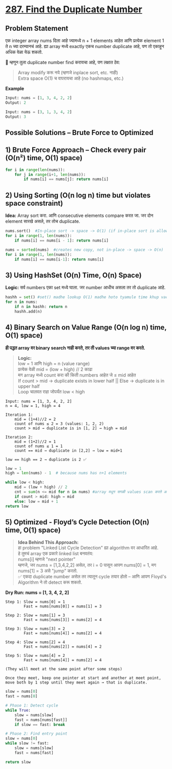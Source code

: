 # [287. Find the Duplicate Number](https://leetcode.com/problems/find-the-duplicate-number/description/)

## Problem Statement
एक integer array nums दिला आहे ज्यामध्ये n + 1 elements आहेत आणि प्रत्येक element 1 ते n च्या दरम्यानचं आहे. ह्या array मध्ये exactly एकच number duplicate आहे, पण तो एकाहून अधिक वेळा येऊ शकतो.

📌 म्हणून तुला duplicate number find करायचा आहे, पण लक्षात ठेव:
> Array modify करू नये (म्हणजे inplace sort, etc. नाही)  
> Extra space O(1) च वापरायचा आहे (no hashmaps, etc.)

**Example**
```python
Input: nums = [1, 3, 4, 2, 2]
Output: 2
```
```python
Input: nums = [3, 1, 3, 4, 2]
Output: 3
```
## Possible Solutions – Brute Force to Optimized
## 1) Brute Force Approach – Check every pair (O(n²) time, O(1) space)
```python
for i in range(len(nums)):
    for j in range(i+1, len(nums)):
        if nums[i] == nums[j]: return nums[i]
```
## 2) Using Sorting (O(n log n) time but violates space constraint) 
**Idea:** Array sort करा. आणि consecutive elements compare करत जा. जर दोन element सारखे असले, तर तोच duplicate.  
```python
nums.sort()  #In-place sort -> space -> O(1) (if in-place sort is allowed)
for i in range(1, len(nums)):
    if nums[i] == nums[i - 1]: return nums[i]
```
```python
nums = sorted(nums)  #creates new copy, not in-place -> space -> O(n)
for i in range(1, len(nums)):
    if nums[i] == nums[i-1]: return nums[i]
```
## 3) Using HashSet (O(n) Time, O(n) Space)
**Logic:** सर्व numbers एका set मध्ये घाला. जर number आधीच असला तर तो duplicate आहे.
```python
hashh = set() #set() madhe lookup O(1) madhe hoto tyamule time khup vachato
for n in nums:
    if n in hashh: return n
    hashh.add(n)
```
## 4) Binary Search on Value Range (O(n log n) time, O(1) space)
**ही पद्धत array वर binary search नाही करते, तर ती values च्या range वर करते.**  
> **Logic:**  
> low = 1 आणि high = n (value range)  
> प्रत्येक वेळी mid = (low + high) // 2 काढा  
> मग array मध्ये count करा की किती numbers आहेत जे ≤ mid आहेत  
> If count > mid → duplicate exists in lower half || Else → duplicate is in upper half  
> Loop चालवत राहा जोपर्यंत low < high  

```
Input: nums = [1, 3, 4, 2, 2]
n = 4, low = 1, high = 4

Iteration 1:
    mid = (1+4)//2 = 2
    count of nums ≤ 2 = 3 (values: 1, 2, 2)
    count > mid → duplicate is in [1, 2] → high = mid

Iteration 2:
    mid = (1+2)//2 = 1
    count of nums ≤ 1 = 1
    count == mid → duplicate in [2,2] → low = mid+1

low == high == 2 → duplicate is 2 ✅
```
```python
low = 1
high = len(nums) - 1  # because nums has n+1 elements

while low < high:
    mid = (low + high) // 2
    cnt = sum(n <= mid for n in nums) #array मधून सगळी values scan करते आणि mid पेक्षा <= किती elements आहेत ते मोजते.
    if count > mid: high = mid
    else: low = mid + 1
return low
```
## 5) Optimized - Floyd’s Cycle Detection (O(n) time, O(1) space)
> **Idea Behind This Approach:**    
> हा problem "Linked List Cycle Detection" ह्या algorithm वर आधारित आहे.  
> हे तुमचं array एक प्रकारे linked list बनवतंय:  
> nums[i] म्हणजे "next pointer"  
> म्हणजे, जर nums = [1,3,4,2,2] असेल, तर i = 0 पासून आपण nums[0] = 1, मग nums[1] = 3 असे "jump" करतो.  
> ✅ एकदा duplicate number असेल तर त्यातून cycle तयार होतो – आणि आपण Floyd's Algorithm ने तो detect करू शकतो.

**Dry Run: nums = [1, 3, 4, 2, 2]**
```
Step 1: Slow = nums[0] = 1
        Fast = nums[nums[0]] = nums[1] = 3

Step 2: Slow = nums[1] = 3
        Fast = nums[nums[3]] = nums[2] = 4

Step 3: Slow = nums[3] = 2
        Fast = nums[nums[4]] = nums[2] = 4

Step 4: Slow = nums[2] = 4
        Fast = nums[nums[2]] = nums[4] = 2

Step 5: Slow = nums[4] = 2
        Fast = nums[nums[4]] = nums[2] = 4

(They will meet at the same point after some steps)

Once they meet, keep one pointer at start and another at meet point, move both by 1 step until they meet again → that is duplicate.
```
```python
slow = nums[0]
fast = nums[0]

# Phase 1: Detect cycle
while True:
    slow = nums[slow]
    fast = nums[nums[fast]]
    if slow == fast: break

# Phase 2: Find entry point
slow = nums[0]
while slow != fast:
    slow = nums[slow]
    fast = nums[fast]

return slow
```